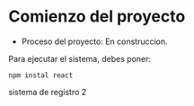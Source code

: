 <h1> Comienzo del proyecto</h1>

-  Proceso del proyecto: En construccion.

Para ejecutar el sistema, debes poner:

```npm instal react```

sistema de registro 2
